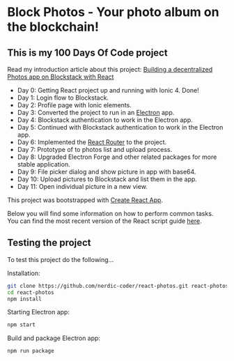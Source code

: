 # Block Photos - Your photo album on the blockchain!

## This is my 100 Days Of Code project

Read my introduction article about this project: [Building a decentralized Photos app on Blockstack with React](https://nerdic-coder.com/2018/06/22/building-a-decentralized-photos-app-on-blockstack-with-react/)

- Day 0: Getting React project up and running with Ionic 4. Done!
- Day 1: Login flow to Blockstack.
- Day 2: Profile page with Ionic elements.
- Day 3: Converted the project to run in an [Electron](https://electronjs.org/) app.
- Day 4: Blockstack authentication to work in the Electron app.
- Day 5: Continued with Blockstack authentication to work in the Electron app.
- Day 6: Implemented the [React Router](https://reacttraining.com/react-router/) to the project.
- Day 7: Prototype of to photos list and upload process.
- Day 8: Upgraded Electron Forge and other related packages for more stable application.
- Day 9: File picker dialog and show picture in app with base64.
- Day 10: Upload pictures to Blockstack and list them in the app.
- Day 11: Open individual picture in a new view.


This project was bootstrapped with [Create React App](https://github.com/facebookincubator/create-react-app).

Below you will find some information on how to perform common tasks.<br>
You can find the most recent version of the React script guide [here](https://github.com/facebookincubator/create-react-app/blob/master/packages/react-scripts/template/README.md).

## Testing the project

To test this project do the following...

Installation:
```bash
git clone https://github.com/nerdic-coder/react-photos.git react-photos
cd react-photos
npm install
```

Starting Electron app:
```bash
npm start
```

Build and package Electron app:
```bash
npm run package
```
